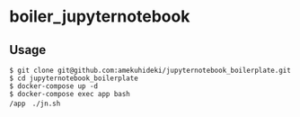 # boiler_jupyternotebook

## Usage
```
$ git clone git@github.com:amekuhideki/jupyternotebook_boilerplate.git
$ cd jupyternotebook_boilerplate
$ docker-compose up -d
$ docker-compose exec app bash
/app　./jn.sh
```
